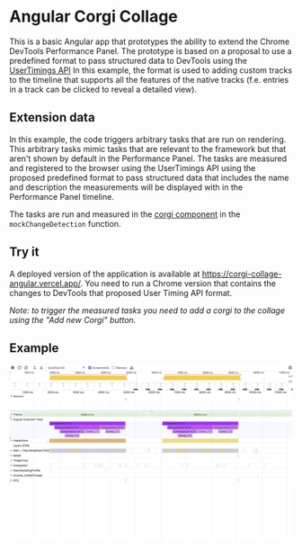 # Angular Corgi Collage

This is a basic Angular app that prototypes the ability to extend the
Chrome DevTools Performance Panel. The prototype is based on a proposal
to use a predefined format to pass structured data to DevTools using the
[UserTimings API](https://developer.mozilla.org/en-US/docs/Web/API/Performance_API/User_timing)
In this example, the format is used to adding custom tracks to the
timeline that supports all the features of the native tracks (f.e.
entries in a track can be clicked to reveal a detailed view).

## Extension data

In this example, the code triggers arbitrary tasks that are run on
rendering. This arbitrary tasks mimic tasks that are relevant to the
framework but that aren't shown by default in the Performance Panel.
The tasks are measured and registered to the browser using the
UserTimings API using the proposed predefined format to pass structured
data that includes the name and description the measurements will be
displayed with in the Performance Panel timeline.

The tasks are run and measured in the [corgi component](./src/app//corgi/corgi.component.ts) in
the `mockChangeDetection` function.

## Try it

A deployed version of the application is available at https://corgi-collage-angular.vercel.app/.
You need to run a Chrome version that contains the changes to DevTools that proposed User Timing
API format.

*_Note: to trigger the measured tasks you need to add a corgi to the collage
using the "Add new Corgi" button._*

## Example

![extension track](./example.png "Extension track")

